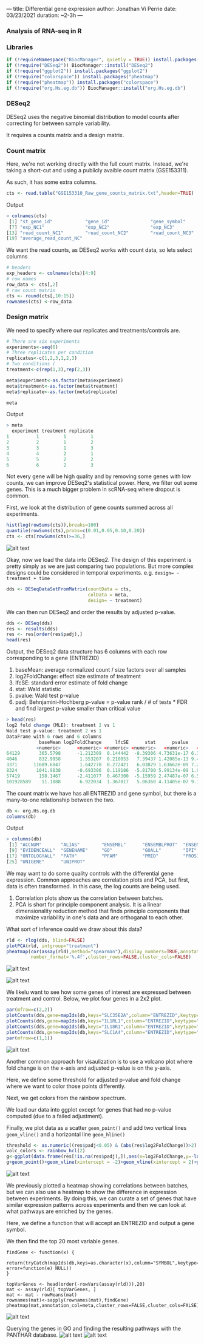 —
title: Differential gene expression
author: Jonathan Vi Perrie
date: 03/23/2021
duration: ~2-3h 
—


### Analysis of RNA-seq in R

### Libraries
```R
if (!requireNamespace("BiocManager", quietly = TRUE)) install.packages("BiocManager")
if (!require("DESeq2")) BiocManager::install("DESeq2")
if (!require("ggplot2")) install.packages("ggplot2")
if (!require("colorspace")) install.packages("pheatmap")
if (!require("pheatmap")) install.packages("colorspace")
if (!require("org.Hs.eg.db")) BiocManager::install("org.Hs.eg.db")
```

### DESeq2
DESeq2 uses the negative binomial distribution to model counts after correcting for between sample variability. 

It requires a counts matrix and a design matrix. 

### Count matrix
Here, we're not working directly with the full count matrix. Instead, we're taking a short-cut and using a publicly avaible count matrix (GSE153311).

As such, it has some extra columns. 
```R
cts <- read.table("GSE153310_Raw_gene_counts_matrix.txt",header=TRUE)
```
Output
```R
> colnames(cts)
 [1] "st_gene_id"            "gene_id"               "gene_symbol"           "exp_AS1"               "exp_AS2"               "exp_AS3"              
 [7] "exp_NC1"               "exp_NC2"               "exp_NC3"               "read_count_AS1"        "read_count_AS2"        "read_count_AS3"       
[13] "read_count_NC1"        "read_count_NC2"        "read_count_NC3"        "average_exp_AS"        "average_exp_NC"        "average_read_count_AS"
[19] "average_read_count_NC"
```
We want the read counts, as DESeq2 works with count data, so lets select columns
```R
# headers 
exp_headers <- colnames(cts)[4:9]
# row names
row_data <- cts[,2]
# raw count matrix
cts <- round(cts[,10:15])
rownames(cts) <-row_data
```
### Design matrix 
We need to specify where our replicates and treatments/controls are.
```R
# There are six experiments
experiments<-seq(6)
# Three replicates per condition
replicates<-c(1,2,3,1,2,3)
# Two conditions (
treatment<-c(rep(1,3),rep(2,3))

meta$experiment<-as.factor(meta$experiment)
meta$treatment<-as.factor(meta$treatment)
meta$replicate<-as.factor(meta$replicate)

meta
```
Output
```R
> meta
  experiment treatment replicate
1          1         1         1
2          2         1         2
3          3         1         3
4          4         2         1
5          5         2         2
6          6         2         3
```
Not every gene will be high quality and by removing some genes with low counts, we can improve DESeq2's statistical power. 
Here, we filter out some genes. This is a much bigger problem in scRNA-seq where dropout is common. 

First, we look at the distribution of gene counts summed across all experiments. 
```R
hist(log(rowSums(cts)),breaks=100)
quantile(rowSums(cts),probs=c(0.01,0.05,0.10,0.20))
cts <- cts[rowSums(cts)>=36,]
```
![alt text](../img/hist.png)

Okay, now we load the data into DESeq2. The design of this experiment is pretty simply as we are just comparing two populations. 
But more complex designs could be considered in temporal experiments. e.g. `design= ~ treatment + time`
```R
dds <- DESeqDataSetFromMatrix(countData = cts,
                              colData = meta,
                              design= ~ treatment)
```

We can then run DESeq2 and order the results by adjusted p-value. 
```R
dds <- DESeq(dds)
res <- results(dds)
res <- res[order(res$padj),]
head(res)
```
Output, the DESeq2 data structure has 6 columns with each row corresponding to a gene (ENTREZID)
1. baseMean: average normalized count / size factors over all samples
2. log2FoldChange: effect size estimate of treatment
3. lfcSE: standard error estimate of fold change
4. stat: Wald statistic
5. pvalue: Wald test p-value
6. padj: Behnjamini-Hochberg p-value = p-value rank / # of tests * FDR and find largest p-value smaller than critical value
```R
> head(res)
log2 fold change (MLE): treatment 2 vs 1 
Wald test p-value: treatment 2 vs 1 
DataFrame with 6 rows and 6 columns
            baseMean log2FoldChange     lfcSE      stat      pvalue        padj
           <numeric>      <numeric> <numeric> <numeric>   <numeric>   <numeric>
64129       365.5798      -1.212309  0.144442  -8.39306 4.73631e-17 6.31161e-13
4046        832.9958       1.553207  0.210053   7.39437 1.42085e-13 9.46711e-10
3371      11609.6847       1.642778  0.272421   6.03029 1.63662e-09 7.26986e-06
8324       1041.9838      -0.693306  0.119186  -5.81700 5.99134e-09 1.99601e-05
57419       158.1467      -2.411077  0.467300  -5.15959 2.47487e-07 6.59603e-04
101928589    11.1888       6.922034  1.367017   5.06360 4.11405e-07 9.13731e-04
```
The count matrix we have has all ENTREZID and gene symbol, but there is a many-to-one relationship between the two. 
```R
db <- org.Hs.eg.db
columns(db)
```
Output
```R
> columns(db)
 [1] "ACCNUM"       "ALIAS"        "ENSEMBL"      "ENSEMBLPROT"  "ENSEMBLTRANS" "ENTREZID"     "ENZYME"       "EVIDENCE"    
 [9] "EVIDENCEALL"  "GENENAME"     "GO"           "GOALL"        "IPI"          "MAP"          "OMIM"         "ONTOLOGY"    
[17] "ONTOLOGYALL"  "PATH"         "PFAM"         "PMID"         "PROSITE"      "REFSEQ"       "SYMBOL"       "UCSCKG"      
[25] "UNIGENE"      "UNIPROT"  
```
We may want to do some quality controls with the differential gene expression. Common approaches are correlation plots and PCA,
but first, data is often transformed. In this case, the log counts are being used.
1. Correlation plots show us the correlation between batches.
2. PCA is short for principle component analysis. It is a linear dimensionality reduction method that finds principle components 
that maximize variability in one's data and are orthoganal to each other. 

What sort of inference could we draw about this data?

```R
rld <- rlog(dds, blind=FALSE)
plotPCA(rld, intgroup="treatment")
pheatmap(cor(assay(rld),method="spearman"),display_numbers=TRUE,annotation_col=meta,
         number_format='%.4f',cluster_rows=FALSE,cluster_cols=FALSE)
```
![alt text](../img/pca.png)

![alt text](../img/batch_cor.png)

We likelu want to see how some genes of interest are expressed between treatment and control. Below, we plot four genes
in a 2x2 plot. 
```R
par(mfrow=c(2,2))
plotCounts(dds,gene=mapIds(db,keys="SLC35E2A",column="ENTREZID",keytype="SYMBOL"),intgroup="treatment",main="SLC35E2A")
plotCounts(dds,gene=mapIds(db,keys="IL1RL1",column="ENTREZID",keytype="SYMBOL"),intgroup="treatment",main="IL1RL1")
plotCounts(dds,gene=mapIds(db,keys="IL18R1",column="ENTREZID",keytype="SYMBOL"),intgroup="treatment",main="IL18R1")
plotCounts(dds,gene=mapIds(db,keys="SLC1A4",column="ENTREZID",keytype="SYMBOL"),intgroup="treatment",main="SLC1A4")
par(mfrow=c(1,1))
```
![alt text](../img/scatter_plot.png)

Another common approach for visaulization is to use a volcano plot where fold change is on the x-axis and adjusted p-value is
on the y-axis. 

Here, we define some threshold for adjusted p-value and fold change where we want to color those points differently.

Next, we get colors from the rainbow spectrum.

We load our data into ggplot except for genes that had no p-value computed (due to a failed adjustment).

Finally, we plot data as a scatter `geom_point()` and add two vertical lines `geom_vline()` and a horizontal line `geom_hline()`

```R
threshold <- as.numeric((res$padj<0.05) & (abs(res$log2FoldChange))>2) + 1 
volc_colors <- rainbow_hcl(2)
g<-ggplot(data.frame(res[!is.na(res$padj),]),aes(x=log2FoldChange,y=-log10(padj),colour=volc_colors[threshold[!is.na(res$padj)]]))
g+geom_point()+geom_vline(xintercept = -2)+geom_vline(xintercept = 2)+geom_hline(yintercept = abs(log10(0.05)))+theme_bw()+labs(color="")

```
![alt text](../img/volcano.png)

We previously plotted a heatmap showing correlations between batches, but we can also use a heatmap to show the difference
in expression between experiments. By doing this, we can curate a set of genes that have similar expression patterns across 
experiments and then we can look at what pathways are enriched by the genes. 

Here, we define a function that will accept an ENTREZID and output a gene symbol. 

We then find the top 20 most variable genes.

```
findGene <- function(x) {
    return(tryCatch(mapIds(db,keys=as.character(x),column="SYMBOL",keytype="ENTREZID"), error=function(e) NULL))
}

topVarGenes <- head(order(-rowVars(assay(rld))),20)
mat <- assay(rld)[ topVarGenes, ]
mat <- mat - rowMeans(mat)
rownames(mat)<-sapply(rownames(mat),findGene)
pheatmap(mat,annotation_col=meta,cluster_rows=FALSE,cluster_cols=FALSE)
```
![alt text](gene_explr_heatmap.png)

Querying the genes in GO and finding the resulting pathways with the PANTHAR database. 
![alt text](go_frontpage.png)
![alt text](panther.png)

